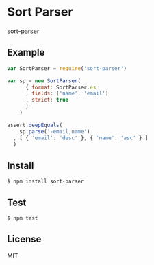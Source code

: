 # Sort Parser

sort-parser

## Example

```js
var SortParser = require('sort-parser')

var sp = new SortParser(
      { format: SortParser.es
      , fields: ['name', 'email']
      , strict: true
      }
    )

assert.deepEquals(
    sp.parse('-email,name')
  , [ { 'email': 'desc' }, { 'name': 'asc' } ]
  )
```

## Install

    $ npm install sort-parser

## Test

    $ npm test

## License

MIT
